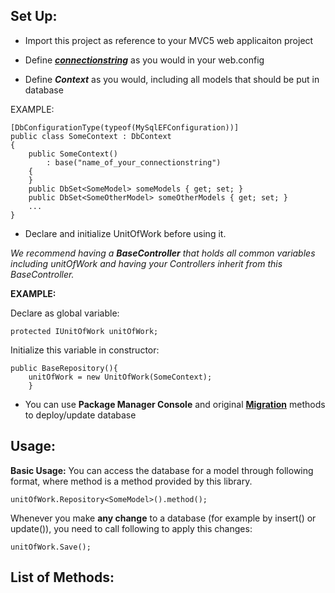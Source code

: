 **Set Up:**
-----------

- Import this project as reference to your MVC5 web applicaiton project

- Define ***[connectionstring](https://www.connectionstrings.com/sqlconnection/)*** as you would in your web.config

- Define ***Context*** as you would, including all models that should be put in database

EXAMPLE:

    [DbConfigurationType(typeof(MySqlEFConfiguration))]
    public class SomeContext : DbContext
    {
        public SomeContext()
            : base("name_of_your_connectionstring")
        {
        }
        public DbSet<SomeModel> someModels { get; set; }
        public DbSet<SomeOtherModel> someOtherModels { get; set; }
        ...
    }

- Declare and initialize UnitOfWork before using it.

 *We recommend having a **BaseController** that holds all common variables including unitOfWork and having your Controllers inherit from this BaseController.*

**EXAMPLE:**

Declare as global variable: 
	
	protected IUnitOfWork unitOfWork;

Initialize this variable in constructor: 
	
	public BaseRepository(){ 
		unitOfWork = new UnitOfWork(SomeContext);
		}

- You can use **Package Manager Console** and original **[Migration](http://www.asp.net/mvc/overview/getting-started/getting-started-with-ef-using-mvc/migrations-and-deployment-with-the-entity-framework-in-an-asp-net-mvc-application)** methods to deploy/update database

**Usage:**
----------

**Basic Usage:**
You can access the database for a model through following format, where method is a method provided by this library.

	unitOfWork.Repository<SomeModel>().method();

Whenever you make **any change** to a database (for example by insert() or update()), you need to call following to apply this changes:

	unitOfWork.Save();

**List of Methods:**
--------------------

